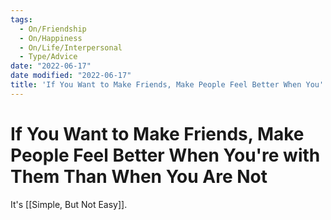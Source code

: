 ```yaml
---
tags:
  - On/Friendship
  - On/Happiness
  - On/Life/Interpersonal
  - Type/Advice
date: "2022-06-17"
date modified: "2022-06-17"
title: 'If You Want to Make Friends, Make People Feel Better When You''re with Them Than When You Are Not'
---
```


# If You Want to Make Friends, Make People Feel Better When You're with Them Than When You Are Not
It's [[Simple, But Not Easy]].
